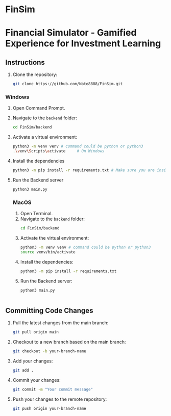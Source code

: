 # FinSim
# Financial Simulator - Gamified Experience for Investment Learning

## Instructions

1. Clone the repository:
    ```sh
    git clone https://github.com/Nate8888/FinSim.git
    ```

### Windows

1. Open Command Prompt.
2. Navigate to the `backend` folder:
    ```sh
    cd FinSim/backend
    ```
3. Activate a virtual environment:
    ```sh
    python3 -m venv venv # command could be python or python3 
    .\venv\Scripts\activate     # On Windows
    ```
4. Install the dependencies
    ```sh
    python3 -m pip install -r requirements.txt # Make sure you are inside the backend folder
    ```
5. Run the Backend server
    ```sh
    python3 main.py
    ```
    ### MacOS

    1. Open Terminal.
    2. Navigate to the `backend` folder:
        ```sh
        cd FinSim/backend
        ```
    3. Activate the virtual environment:
        ```sh
        python3 -m venv venv # command could be python or python3 
        source venv/bin/activate
        ```
    4. Install the dependencies:
        ```sh
        python3 -m pip install -r requirements.txt
        ```
    5. Run the Backend server:
        ```sh
        python3 main.py
        ```
    ```

## Committing Code Changes

1. Pull the latest changes from the main branch:
    ```sh
    git pull origin main
    ```
2. Checkout to a new branch based on the main branch:
    ```sh
    git checkout -b your-branch-name
    ```
3. Add your changes:
    ```sh
    git add .
    ```
4. Commit your changes:
    ```sh
    git commit -m "Your commit message"
    ```
5. Push your changes to the remote repository:
    ```sh
    git push origin your-branch-name
    ```
